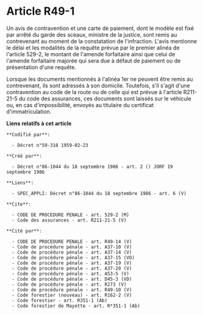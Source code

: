 # Article R49-1

Un avis de contravention et une carte de paiement, dont le modèle est fixé par arrêté du garde des sceaux, ministre de la
justice, sont remis au contrevenant au moment de la constatation de l'infraction. L'avis mentionne le délai et les modalités
de la requête prévue par le premier alinéa de l'article 529-2, le montant de l'amende forfaitaire ainsi que celui de l'amende
forfaitaire majorée qui sera due à défaut de paiement ou de présentation d'une requête.

Lorsque les documents mentionnés à l'alinéa 1er ne peuvent être remis au contrevenant, ils sont adressés à son domicile.
Toutefois, s'il s'agit d'une contravention au code de la route ou de celle qui est prévue à l'article R211-21-5 du code des
assurances, ces documents sont laissés sur le véhicule ou, en cas d'impossibilité, envoyés au titulaire du certificat
d'immatriculation.

**Liens relatifs à cet article**

	**Codifié par**:

	  - Décret n°59-318 1959-02-23

	**Créé par**:

	  - Décret n°86-1044 du 18 septembre 1986 - art. 2 () JORF 19 septembre 1986

	**Liens**:

	  - SPEC_APPLI: Décret n°86-1044 du 18 septembre 1986 - art. 6 (V)

	**Cite**:

	  - CODE DE PROCEDURE PENALE - art. 529-2 (M)
	  - Code des assurances - art. R211-21-5 (V)

	**Cité par**:

	  - CODE DE PROCEDURE PENALE - art. R49-14 (V)
	  - Code de procédure pénale - art. A37-10 (V)
	  - Code de procédure pénale - art. A37-14 (V)
	  - Code de procédure pénale - art. A37-15 (VD)
	  - Code de procédure pénale - art. A37-19 (V)
	  - Code de procédure pénale - art. A37-20 (V)
	  - Code de procédure pénale - art. A53-5 (V)
	  - Code de procédure pénale - art. D45-3 (VD)
	  - Code de procédure pénale - art. R273 (V)
	  - Code de procédure pénale - art. R49-10 (V)
	  - Code forestier (nouveau) - art. R162-2 (V)
	  - Code forestier - art. R351-1 (Ab)
	  - Code forestier de Mayotte - art. R*351-1 (Ab)
